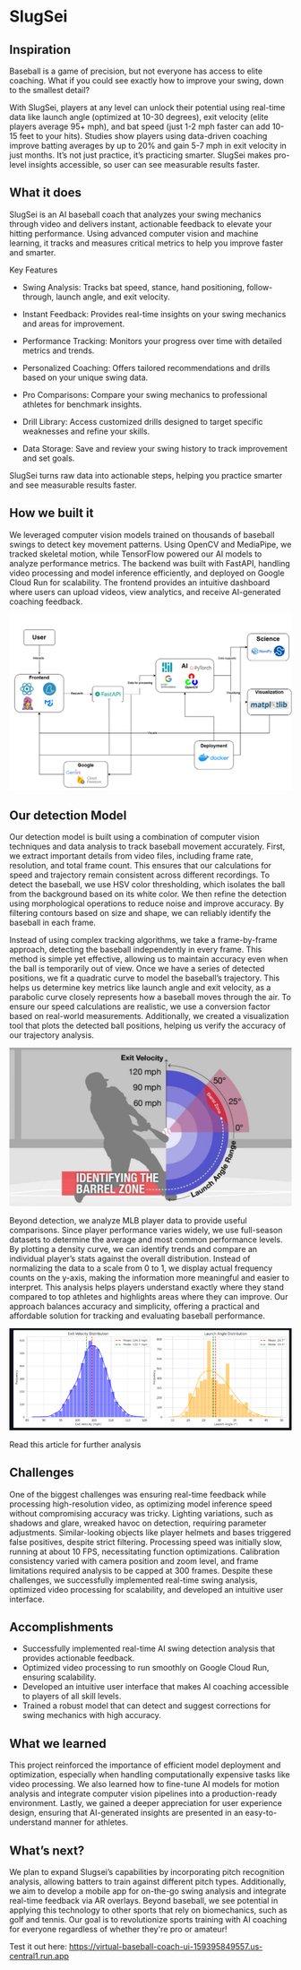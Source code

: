 # SlugSei

## Inspiration

Baseball is a game of precision, but not everyone has access to elite coaching. What if you could see exactly how to improve your swing, down to the smallest detail? 

With SlugSei, players at any level can unlock their potential using real-time data like launch angle (optimized at 10-30 degrees), exit velocity (elite players average 95+ mph), and bat speed (just 1-2 mph faster can add 10-15 feet to your hits). Studies show players using data-driven coaching improve batting averages by up to 20% and gain 5-7 mph in exit velocity in just months. It’s not just practice, it’s practicing smarter. SlugSei makes pro-level insights accessible, so user can see measurable results faster.

## What it does

SlugSei is an AI baseball coach that analyzes your swing mechanics through video and delivers instant, actionable feedback to elevate your hitting performance. Using advanced computer vision and machine learning, it tracks and measures critical metrics to help you improve faster and smarter.

Key Features

- Swing Analysis: Tracks bat speed, stance, hand positioning, follow-through, launch angle, and exit velocity.

- Instant Feedback: Provides real-time insights on your swing mechanics and areas for improvement.

- Performance Tracking: Monitors your progress over time with detailed metrics and trends.

- Personalized Coaching: Offers tailored recommendations and drills based on your unique swing data.

- Pro Comparisons: Compare your swing mechanics to professional athletes for benchmark insights.

- Drill Library: Access customized drills designed to target specific weaknesses and refine your skills.

- Data Storage: Save and review your swing history to track improvement and set goals.

SlugSei turns raw data into actionable steps, helping you practice smarter and see measurable results faster.


## How we built it

We leveraged computer vision models trained on thousands of baseball swings to detect key movement patterns. Using OpenCV and MediaPipe, we tracked skeletal motion, while TensorFlow powered our AI models to analyze performance metrics. The backend was built with FastAPI, handling video processing and model inference efficiently, and deployed on Google Cloud Run for scalability. The frontend provides an intuitive dashboard where users can upload videos, view analytics, and receive AI-generated coaching feedback.

![tech-arch](frontend/src/assets/tech-arch.png)

## Our detection Model

Our detection model is built using a combination of computer vision techniques and data analysis to track baseball movement accurately. First, we extract important details from video files, including frame rate, resolution, and total frame count. This ensures that our calculations for speed and trajectory remain consistent across different recordings. To detect the baseball, we use HSV color thresholding, which isolates the ball from the background based on its white color. We then refine the detection using morphological operations to reduce noise and improve accuracy. By filtering contours based on size and shape, we can reliably identify the baseball in each frame.

Instead of using complex tracking algorithms, we take a frame-by-frame approach, detecting the baseball independently in every frame. This method is simple yet effective, allowing us to maintain accuracy even when the ball is temporarily out of view. Once we have a series of detected positions, we fit a quadratic curve to model the baseball’s trajectory. This helps us determine key metrics like launch angle and exit velocity, as a parabolic curve closely represents how a baseball moves through the air. To ensure our speed calculations are realistic, we use a conversion factor based on real-world measurements. Additionally, we created a visualization tool that plots the detected ball positions, helping us verify the accuracy of our trajectory analysis.

![barrel-zone](frontend/src/assets/barrel-zone.jpg)

Beyond detection, we analyze MLB player data to provide useful comparisons. Since player performance varies widely, we use full-season datasets to determine the average and most common performance levels. By plotting a density curve, we can identify trends and compare an individual player’s stats against the overall distribution. Instead of normalizing the data to a scale from 0 to 1, we display actual frequency counts on the y-axis, making the information more meaningful and easier to interpret. This analysis helps players understand exactly where they stand compared to top athletes and highlights areas where they can improve. Our approach balances accuracy and simplicity, offering a practical and affordable solution for tracking and evaluating baseball performance.

![stat-analysis](frontend/src/assets/stat-analysis.webp)

Read this article for further analysis

## Challenges  

One of the biggest challenges was ensuring real-time feedback while processing high-resolution video, as optimizing model inference speed without compromising accuracy was tricky. Lighting variations, such as shadows and glare, wreaked havoc on detection, requiring parameter adjustments. Similar-looking objects like player helmets and bases triggered false positives, despite strict filtering. Processing speed was initially slow, running at about 10 FPS, necessitating function optimizations. Calibration consistency varied with camera position and zoom level, and frame limitations required analysis to be capped at 300 frames. Despite these challenges, we successfully implemented real-time swing analysis, optimized video processing for scalability, and developed an intuitive user interface.

## Accomplishments 
- Successfully implemented real-time AI swing detection analysis that provides actionable feedback.
- Optimized video processing to run smoothly on Google Cloud Run, ensuring scalability.
- Developed an intuitive user interface that makes AI coaching accessible to players of all skill levels.
- Trained a robust model that can detect and suggest corrections for swing mechanics with high accuracy.

## What we learned

This project reinforced the importance of efficient model deployment and optimization, especially when handling computationally expensive tasks like video processing. We also learned how to fine-tune AI models for motion analysis and integrate computer vision pipelines into a production-ready environment. Lastly, we gained a deeper appreciation for user experience design, ensuring that AI-generated insights are presented in an easy-to-understand manner for athletes.

## What’s next?

We plan to expand Slugsei’s capabilities by incorporating pitch recognition analysis, allowing batters to train against different pitch types. Additionally, we aim to develop a mobile app for on-the-go swing analysis and integrate real-time feedback via AR overlays. Beyond baseball, we see potential in applying this technology to other sports that rely on biomechanics, such as golf and tennis. Our goal is to revolutionize sports training with AI coaching for everyone regardless of whether they're pro or amateur!

Test it out here:
https://virtual-baseball-coach-ui-159395849557.us-central1.run.app



